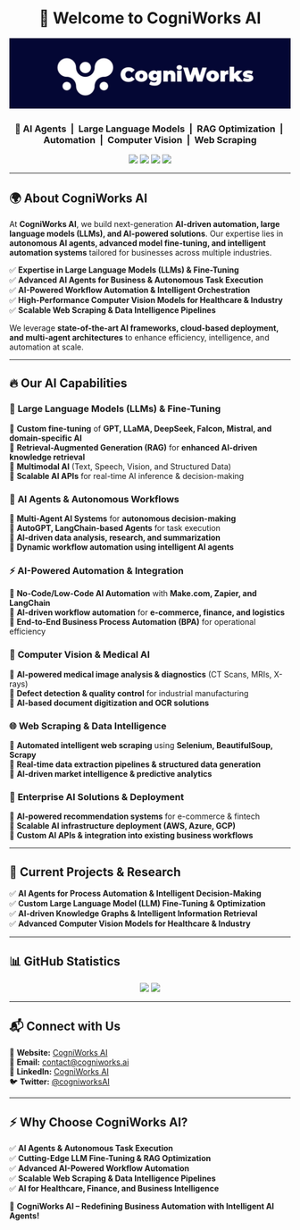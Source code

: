 <h1 align="center">🚀 Welcome to <strong>CogniWorks AI</strong></h1>

<p align="center">
  <img src="https://github.com/cogniworks12/cogniworks12/raw/main/lnkedin_bg.jpeg" alt="CogniWorks AI Banner">
</p>

<h3 align="center">
  🔹 AI Agents &nbsp;|&nbsp; Large Language Models &nbsp;|&nbsp; RAG Optimization &nbsp;|&nbsp; Automation &nbsp;|&nbsp; Computer Vision &nbsp;|&nbsp; Web Scraping
</h3>

<p align="center">
  <a href="https://pytorch.org/"><img src="https://img.shields.io/badge/PyTorch-EE4C2C?style=for-the-badge&logo=pytorch&logoColor=white"></a>
  <a href="https://www.tensorflow.org/"><img src="https://img.shields.io/badge/TensorFlow-FF6F00?style=for-the-badge&logo=tensorflow&logoColor=white"></a>
  <a href="https://www.selenium.dev/"><img src="https://img.shields.io/badge/Selenium-43B02A?style=for-the-badge&logo=selenium&logoColor=white"></a>
  <a href="https://www.python.org/"><img src="https://img.shields.io/badge/Python-3776AB?style=for-the-badge&logo=python&logoColor=white"></a>
</p>

---

## 🌍 **About CogniWorks AI**
At **CogniWorks AI**, we build next-generation **AI-driven automation, large language models (LLMs), and AI-powered solutions**. Our expertise lies in **autonomous AI agents, advanced model fine-tuning, and intelligent automation systems** tailored for businesses across multiple industries.

✅ **Expertise in Large Language Models (LLMs) & Fine-Tuning**  
✅ **Advanced AI Agents for Business & Autonomous Task Execution**  
✅ **AI-Powered Workflow Automation & Intelligent Orchestration**  
✅ **High-Performance Computer Vision Models for Healthcare & Industry**  
✅ **Scalable Web Scraping & Data Intelligence Pipelines**  

We leverage **state-of-the-art AI frameworks, cloud-based deployment, and multi-agent architectures** to enhance efficiency, intelligence, and automation at scale.

---

## 🔥 **Our AI Capabilities**

### 🧠 **Large Language Models (LLMs) & Fine-Tuning**
🔹 **Custom fine-tuning** of **GPT, LLaMA, DeepSeek, Falcon, Mistral, and domain-specific AI**  
🔹 **Retrieval-Augmented Generation (RAG)** for **enhanced AI-driven knowledge retrieval**  
🔹 **Multimodal AI** (Text, Speech, Vision, and Structured Data)  
🔹 **Scalable AI APIs** for real-time AI inference & decision-making  

### 🤖 **AI Agents & Autonomous Workflows**
🔹 **Multi-Agent AI Systems** for **autonomous decision-making**  
🔹 **AutoGPT, LangChain-based Agents** for task execution  
🔹 **AI-driven data analysis, research, and summarization**  
🔹 **Dynamic workflow automation using intelligent AI agents**  

### ⚡ **AI-Powered Automation & Integration**
🔹 **No-Code/Low-Code AI Automation** with **Make.com, Zapier, and LangChain**  
🔹 **AI-driven workflow automation** for **e-commerce, finance, and logistics**  
🔹 **End-to-End Business Process Automation (BPA)** for operational efficiency  

### 🏥 **Computer Vision & Medical AI**
🔹 **AI-powered medical image analysis & diagnostics** (CT Scans, MRIs, X-rays)  
🔹 **Defect detection & quality control** for industrial manufacturing  
🔹 **AI-based document digitization and OCR solutions**  

### 🌐 **Web Scraping & Data Intelligence**
🔹 **Automated intelligent web scraping** using **Selenium, BeautifulSoup, Scrapy**  
🔹 **Real-time data extraction pipelines & structured data generation**  
🔹 **AI-driven market intelligence & predictive analytics**  

### 🏢 **Enterprise AI Solutions & Deployment**
🔹 **AI-powered recommendation systems** for e-commerce & fintech  
🔹 **Scalable AI infrastructure deployment (AWS, Azure, GCP)**  
🔹 **Custom AI APIs & integration into existing business workflows**  

---

## 📡 **Current Projects & Research**
✅ **AI Agents for Process Automation & Intelligent Decision-Making**  
✅ **Custom Large Language Model (LLM) Fine-Tuning & Optimization**  
✅ **AI-driven Knowledge Graphs & Intelligent Information Retrieval**  
✅ **Advanced Computer Vision Models for Healthcare & Industry**  

---

## 📊 **GitHub Statistics**
<p align="center">
  <img src="https://github-readme-stats.vercel.app/api?username=cogniworks12&show_icons=true&theme=react" width="400px">
  <img src="https://github-readme-streak-stats.herokuapp.com/?user=cogniworks12&theme=react" width="400px">
</p>

---

## 📬 **Connect with Us**
📍 **Website:** [CogniWorks AI](https://www.cogniworks.ai/)  
📧 **Email:** contact@cogniworks.ai  
🔗 **LinkedIn:** [CogniWorks AI](https://linkedin.com/company/cogniworks-ai)  
🐦 **Twitter:** [@cogniworksAI](https://twitter.com/cogniworksAI)  

---

## ⚡ **Why Choose CogniWorks AI?**
✅ **AI Agents & Autonomous Task Execution**  
✅ **Cutting-Edge LLM Fine-Tuning & RAG Optimization**  
✅ **Advanced AI-Powered Workflow Automation**  
✅ **Scalable Web Scraping & Data Intelligence Pipelines**  
✅ **AI for Healthcare, Finance, and Business Intelligence**  

🚀 **CogniWorks AI – Redefining Business Automation with Intelligent AI Agents!**
